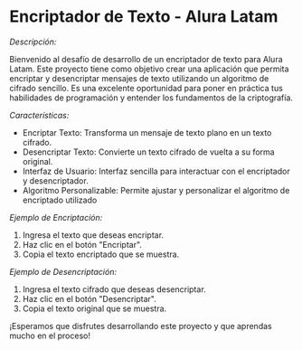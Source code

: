 # Encriptador de Texto - Alura Latam

*Descripción:*

Bienvenido al desafío de desarrollo de un encriptador de texto para Alura Latam. Este proyecto tiene como objetivo crear una aplicación que permita encriptar y desencriptar mensajes de texto utilizando un algoritmo de cifrado sencillo. Es una excelente oportunidad para poner en práctica tus habilidades de programación y entender los fundamentos de la criptografía.

*Características:*

* Encriptar Texto: Transforma un mensaje de texto plano en un texto cifrado.
* Desencriptar Texto: Convierte un texto cifrado de vuelta a su forma original.
* Interfaz de Usuario: Interfaz sencilla para interactuar con el encriptador y desencriptador.
* Algoritmo Personalizable: Permite ajustar y personalizar el algoritmo de encriptado utilizado

*Ejemplo de Encriptación:*
1. Ingresa el texto que deseas encriptar.
2. Haz clic en el botón "Encriptar".
3. Copia el texto encriptado que se muestra.
   
*Ejemplo de Desencriptación:*

1. Ingresa el texto cifrado que deseas desencriptar.
2. Haz clic en el botón "Desencriptar".
3. Copia el texto original que se muestra.

¡Esperamos que disfrutes desarrollando este proyecto y que aprendas mucho en el proceso!

